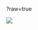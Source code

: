 ?raw=true

<img src=“https://github.com/jaumeollerfernandez/puella-magi-madoka-magica-transformations-website/tree/main/img/img_main.png”>
